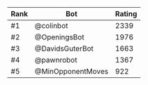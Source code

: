 Rank|Bot|Rating
---|---|---
#1|@colinbot|2339
#2|@OpeningsBot|1976
#3|@DavidsGuterBot|1663
#4|@pawnrobot|1367
#5|@MinOpponentMoves|922
